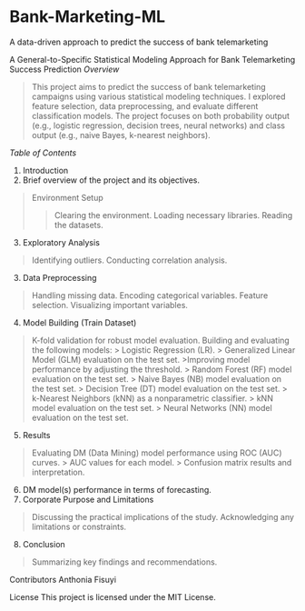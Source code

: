 # Bank-Marketing-ML
A data-driven approach to predict the success of bank telemarketing


A General-to-Specific Statistical Modeling Approach for Bank Telemarketing Success Prediction
*Overview*
> This project aims to predict the success of bank telemarketing campaigns using various statistical modeling techniques.
> I explored feature selection, data preprocessing, and evaluate different classification models.
> The project focuses on both probability output (e.g., logistic regression, decision trees, neural networks) and class output (e.g., naive Bayes, k-nearest neighbors).

*Table of Contents*
1. Introduction
2. Brief overview of the project and its objectives.
> Environment Setup
>> Clearing the environment.
>> Loading necessary libraries.
> Reading the datasets.
3. Exploratory Analysis
  > Identifying outliers.
  > Conducting correlation analysis.
3. Data Preprocessing
  > Handling missing data.
  > Encoding categorical variables.
  > Feature selection.
  > Visualizing important variables.
4. Model Building (Train Dataset)
  > K-fold validation for robust model evaluation.
  > Building and evaluating the following models:
    > Logistic Regression (LR).
      > Generalized Linear Model (GLM) evaluation on the test set.
      >Improving model performance by adjusting the threshold.
    > Random Forest (RF) model evaluation on the test set.
    > Naive Bayes (NB) model evaluation on the test set.
    > Decision Tree (DT) model evaluation on the test set.
    > k-Nearest Neighbors (kNN) as a nonparametric classifier.
    > kNN model evaluation on the test set.
    > Neural Networks (NN) model evaluation on the test set.
5. Results
  > Evaluating DM (Data Mining) model performance using ROC (AUC) curves.
    > AUC values for each model.
    > Confusion matrix results and interpretation.
6. DM model(s) performance in terms of forecasting.
7. Corporate Purpose and Limitations
> Discussing the practical implications of the study.
> Acknowledging any limitations or constraints.
8. Conclusion
> Summarizing key findings and recommendations.

Contributors
Anthonia Fisuyi

License
This project is licensed under the MIT License.
